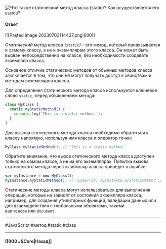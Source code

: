 ![Что такое статический метод класса (`static`)? Как осуществляется его вызов?](https://youtu.be/G4iYlbilozM?t=641)

#### Ответ

![[Pasted image 20230703114437.png|600]]

*Статический метод класса (`static`)* - это метод, который привязывается к самому классу, а не к экземплярам этого класса. Он может быть вызван непосредственно на классе, без необходимости создавать экземпляр класса.

Основное отличие статических методов от обычных методов класса заключается в том, что они не могут получать доступ к свойствам и методам экземпляров класса.

Для определения статического метода класса используется ключевое слово `static`, перед объявлением метода:

```javascript
class MyClass {
  static myStaticMethod() {
    console.log('This is a static method.');
  }
}
```

Для вызова статического метода класса необходимо обратиться к классу напрямую, используя имя класса и оператор точки:

```javascript
MyClass.myStaticMethod(); // 'This is a static method.'
```

Обратите внимание, что вызов статического метода класса доступен только на самом классе, а не на его экземплярах. Попытка вызова статического метода через экземпляр класса приведет к ошибке:

```javascript
var myInstance = new MyClass();
myInstance.myStaticMethod(); // TypeError: myInstance.myStaticMethod is not a function
```

Статические методы класса могут использоваться для выполнения операций, которые не зависят от состояния экземпляра класса, например, для создания утилитарных функций, валидации данных или для взаимодействия с глобальными объектами, такими как `window` или `document`.

___
#JavaScript #метод #static #class 

___

#### [[003 JSCore|Назад]]